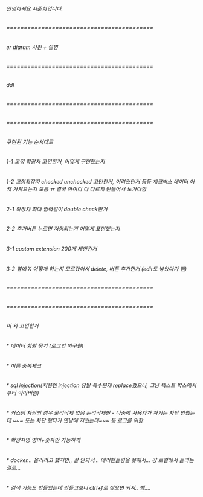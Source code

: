 ###### 안녕하세요 서준희입니다.
###### 
###### ==========================================  
###### er diaram 사진 + 설명  
###### ==========================================  
###### ddl   
###### ==========================================  
###### 
###### 
###### ==========================================  
###### 구현된 기능 순서대로  
###### 1-1 고정 확장자 고민한거, 어떻게 구현했는지  
###### 1-2 고정확장자 checked unchecked 고민한거, 어려웠던거 등등 체크박스 데이터 어캐 가져오는지 모름 ㅠ 결국 아이디 다 다르게 만들어서 노가다함  
###### 
###### 2-1 확장자 최대 입력길이 double check한거   
###### 2-2 추가버튼 누르면 저장되는거 어떻게 표현했는지  
###### 
###### 3-1 custom extension 200개 제한건거  
###### 3-2 옆에 X 어떻게 하는지 모르겠어서 delete, 버튼 추가한거 (edit도 넣었다가 뺌)  
###### ==========================================  
######   
###### ==========================================  
###### 이 외 고민한거  
###### * 데이터 회원 묶기 (로그인 미구현)  
###### * 이름 중복체크  
###### * sql injection(처음엔 injection 유발 특수문제 replace했으나, 그냥 텍스트 박스에서부터 막아버림)  
###### * 커스텀 차단의 경우 물리삭제 없음 논리삭제만 - 나중에 사용자가 자기는 차단 안했는데 ~~~ 또는 차단 했다가 옛날에 지웠는데~~~ 등 로그를 위함  
###### * 확장자명 영어+숫자만 가능하게  
###### * docker... 올리려고 했지만,, 잘 안되서... 에러핸들링을 못해서... 걍 로컬에서 돌리는걸로...  
###### * 검색 기능도 만들었는데 만들고보니 ctrl+f로 찾으면 되서.. 뻄....  
